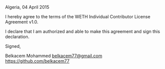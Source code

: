 Algeria, 04 April 2015

I hereby agree to the terms of the WETH Individual Contributor License
Agreement v1.0.

I declare that I am authorized and able to make this agreement and sign this
declaration.

Signed,

Belkacem Mohammed belkacem77@gmail.com https://github.com/belkacem77
